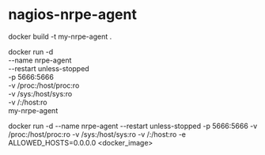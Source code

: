 # nagios-nrpe-agent


docker build -t my-nrpe-agent .



docker run -d \
  --name nrpe-agent \
  --restart unless-stopped \
  -p 5666:5666 \
  -v /proc:/host/proc:ro \
  -v /sys:/host/sys:ro \
  -v /:/host:ro \
  my-nrpe-agent



docker run -d --name nrpe-agent   --restart unless-stopped   -p 5666:5666   -v /proc:/host/proc:ro   -v /sys:/host/sys:ro   -v /:/host:ro   -e ALLOWED_HOSTS=0.0.0.0 <docker_image>
